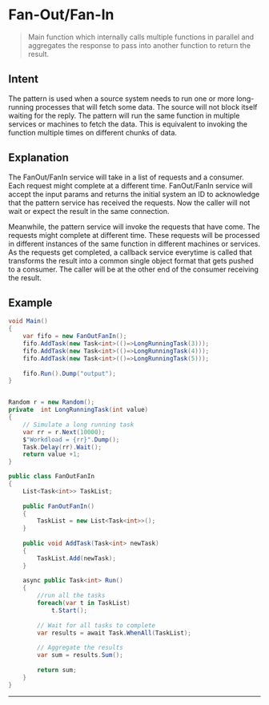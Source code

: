 Fan-Out/Fan-In
===

> Main function which internally calls multiple functions in parallel and aggregates the response to pass into another function to return the result.


## Intent
The pattern is used when a source system needs to run one or more long-running processes that will fetch some data. The source will not block itself waiting for the reply.
The pattern will run the same function in multiple services or machines to fetch the data. This is equivalent to invoking the function multiple times on different chunks of data.

## Explanation
The FanOut/FanIn service will take in a list of requests and a consumer. Each request might complete at a different time. FanOut/FanIn service will accept the input params and returns the initial system an ID to acknowledge that the pattern service has received the requests. Now the caller will not wait or expect the result in the same connection.

Meanwhile, the pattern service will invoke the requests that have come. The requests might complete at different time. These requests will be processed in different instances of the same function in different machines or services. As the requests get completed, a callback service everytime is called that transforms the result into a common single object format that gets pushed to a consumer. The caller will be at the other end of the consumer receiving the result.

## Example

```cs
void Main()
{
	var fifo = new FanOutFanIn();
	fifo.AddTask(new Task<int>(()=>LongRunningTask(3)));
	fifo.AddTask(new Task<int>(()=>LongRunningTask(4)));
	fifo.AddTask(new Task<int>(()=>LongRunningTask(5)));
	
	fifo.Run().Dump("output");
}


Random r = new Random();
private  int LongRunningTask(int value)
{
    // Simulate a long running task
	var rr = r.Next(10000);
	$"Workdload = {rr}".Dump();
    Task.Delay(rr).Wait();
    return value +1;
}

public class FanOutFanIn
{
	List<Task<int>> TaskList;
	
	public FanOutFanIn()
	{
		TaskList = new List<Task<int>>();
	}
	
	public void AddTask(Task<int> newTask)
	{
		TaskList.Add(newTask);
	}
	
	async public Task<int> Run()
	{
		//run all the tasks
		foreach(var t in TaskList)
			t.Start();
		
		// Wait for all tasks to complete
    	var results = await Task.WhenAll(TaskList);
		
		// Aggregate the results
    	var sum = results.Sum();
		
		return sum;
	}
}

```

---